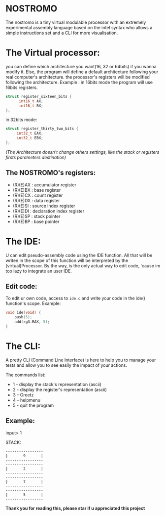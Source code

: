 # NOSTROMO
The nostromo is a tiny virtual modulable processor with an extremely experimental assembly language based on the intel syntax who allows a simple instructions set and a CLI for more visualisation.

# The Virtual processor:

you can define which architecture you want(16, 32 or 64bits) if you wanna modify it. Else, the program will define a default architecture following your real computer's architecture.
the processor's registers will be modified following the architecture.
Example : 
in 16bits mode the program will use 16bits registers.
```c
struct register_sixteen_bits {
      int16_t AX;
      int16_t BX;
};
``` 
 in 32bits mode:
 ```c
 struct register_thirty_two_bits {
      int32_t EAX;
      int32_t EBX;
 };
 ```
 *(The Architecture doesn't change others settings, like the stack or registers firsts parameters destination)*
 
 ## The NOSTROMO's registers:
 * (R)(E)AX : accumulator register
 * (R)(E)BX : base register
 * (R)(E)CX : count register
 * (R)(E)DX : data register
 * (R)(E)SI : source index register
 * (R)(E)DI : declaration index register
 * (R)(E)SP : stack pointer
 * (R)(E)BP : base pointer

# The IDE:

U can edit pseudo-assembly code using the IDE function. All that will be writen in the scope of this function will be interpreted by the (virtual)Processor. By the way, is the only actual way to edit code, 'cause im too lazy to integrate an user IDE. 

## Edit code:
To edit ur own code, access to `ide.c` and write your code in the ide() function's scope.
Example:
```c
void ide(void) {
    push(5);
    add(rg3.RAX, 5);
}
```
# The CLI:

A pretty CLI (Command Line Interface) is here to help you to manage your tests and allow you to see easily the impact of your actions.

The commands list:
* 1 - display the stack's representation (ascii)
* 2 - display the register's representation (ascii)
* 3 - Greetz
* 4 - helpmenu
* 5 - quit the program

## Example:
input> 1

STACK:
```
-----------------
|       9       |
-----------------
-----------------
|       2       |
-----------------
-----------------
|       7       |
-----------------
-----------------
|       5       |
-----------------
```


**Thank you for reading this, please star if u appreciated this project**
